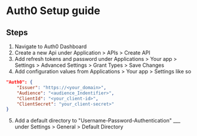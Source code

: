 # Auth0 Setup guide

## Steps
1. Navigate to Auth0 Dashboard
2. Create a new Api under Application > APIs > Create API
3. Add refresh tokens and password under Applications > Your app > Settings > Advanced Settings > Grant Types > Save Changes
4. Add configuration values from Applications > Your app > Settings like so
```json
"Auth0": {
    "Issuer": "https://<your_domain>",
    "Audience": "<audience_Indentifier>",
    "ClientId": "<your_client-id>",
    "ClientSecret": "your_client-secret>"
}
```
5. Add a default directory to "Username-Password-Authentication"  ___ under Settings > General > Default Directory
